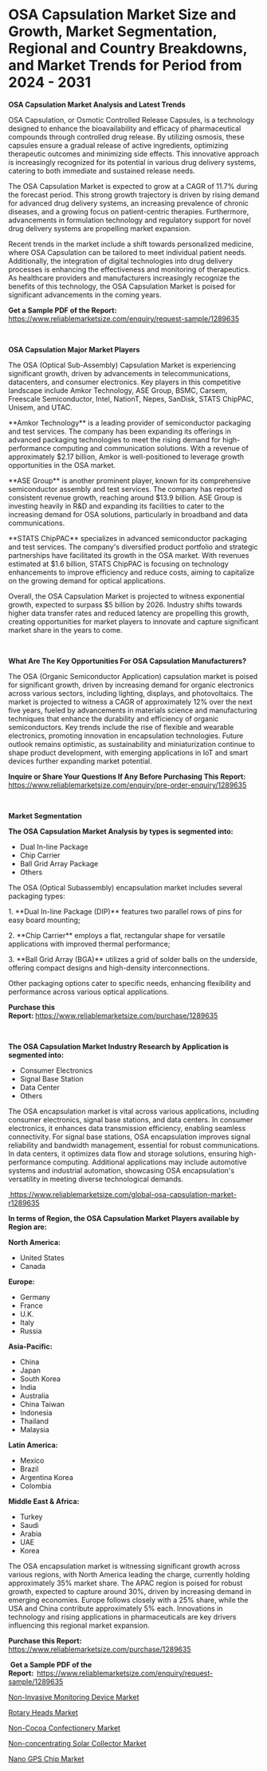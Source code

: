 <p><h1>OSA Capsulation Market Size and Growth, Market Segmentation, Regional and Country Breakdowns, and Market Trends for Period from 2024 -  2031</h1></p><p><strong>OSA Capsulation Market Analysis and Latest Trends</strong></p>
<p><p>OSA Capsulation, or Osmotic Controlled Release Capsules, is a technology designed to enhance the bioavailability and efficacy of pharmaceutical compounds through controlled drug release. By utilizing osmosis, these capsules ensure a gradual release of active ingredients, optimizing therapeutic outcomes and minimizing side effects. This innovative approach is increasingly recognized for its potential in various drug delivery systems, catering to both immediate and sustained release needs.</p><p>The OSA Capsulation Market is expected to grow at a CAGR of 11.7% during the forecast period. This strong growth trajectory is driven by rising demand for advanced drug delivery systems, an increasing prevalence of chronic diseases, and a growing focus on patient-centric therapies. Furthermore, advancements in formulation technology and regulatory support for novel drug delivery systems are propelling market expansion. </p><p>Recent trends in the market include a shift towards personalized medicine, where OSA Capsulation can be tailored to meet individual patient needs. Additionally, the integration of digital technologies into drug delivery processes is enhancing the effectiveness and monitoring of therapeutics. As healthcare providers and manufacturers increasingly recognize the benefits of this technology, the OSA Capsulation Market is poised for significant advancements in the coming years.</p></p>
<p><strong>Get a Sample PDF of the Report:&nbsp;</strong> <a href="https://www.reliablemarketsize.com/enquiry/request-sample/1289635?utm_campaign=1773&utm_medium=2&utm_source=Github&utm_content=ia&utm_term=26102024&utm_id=osa-capsulation">https://www.reliablemarketsize.com/enquiry/request-sample/1289635</a></p>
<p>&nbsp;</p>
<p><strong>OSA Capsulation Major Market Players</strong></p>
<p><p>The OSA (Optical Sub-Assembly) Capsulation Market is experiencing significant growth, driven by advancements in telecommunications, datacenters, and consumer electronics. Key players in this competitive landscape include Amkor Technology, ASE Group, BSMC, Carsem, Freescale Semiconductor, Intel, NationT, Nepes, SanDisk, STATS ChipPAC, Unisem, and UTAC.</p><p>**Amkor Technology** is a leading provider of semiconductor packaging and test services. The company has been expanding its offerings in advanced packaging technologies to meet the rising demand for high-performance computing and communication solutions. With a revenue of approximately $2.17 billion, Amkor is well-positioned to leverage growth opportunities in the OSA market.</p><p>**ASE Group** is another prominent player, known for its comprehensive semiconductor assembly and test services. The company has reported consistent revenue growth, reaching around $13.9 billion. ASE Group is investing heavily in R&D and expanding its facilities to cater to the increasing demand for OSA solutions, particularly in broadband and data communications.</p><p>**STATS ChipPAC** specializes in advanced semiconductor packaging and test services. The company's diversified product portfolio and strategic partnerships have facilitated its growth in the OSA market. With revenues estimated at $1.6 billion, STATS ChipPAC is focusing on technology enhancements to improve efficiency and reduce costs, aiming to capitalize on the growing demand for optical applications.</p><p>Overall, the OSA Capsulation Market is projected to witness exponential growth, expected to surpass $5 billion by 2026. Industry shifts towards higher data transfer rates and reduced latency are propelling this growth, creating opportunities for market players to innovate and capture significant market share in the years to come.</p></p>
<p>&nbsp;</p>
<p><strong>What Are The Key Opportunities For OSA Capsulation Manufacturers?</strong></p>
<p><p>The OSA (Organic Semiconductor Application) capsulation market is poised for significant growth, driven by increasing demand for organic electronics across various sectors, including lighting, displays, and photovoltaics. The market is projected to witness a CAGR of approximately 12% over the next five years, fueled by advancements in materials science and manufacturing techniques that enhance the durability and efficiency of organic semiconductors. Key trends include the rise of flexible and wearable electronics, promoting innovation in encapsulation technologies. Future outlook remains optimistic, as sustainability and miniaturization continue to shape product development, with emerging applications in IoT and smart devices further expanding market potential.</p></p>
<p><strong>Inquire or Share Your Questions If Any Before Purchasing This Report:</strong> <a href="https://www.reliablemarketsize.com/enquiry/pre-order-enquiry/1289635?utm_campaign=1773&utm_medium=2&utm_source=Github&utm_content=ia&utm_term=26102024&utm_id=osa-capsulation">https://www.reliablemarketsize.com/enquiry/pre-order-enquiry/1289635</a></p>
<p>&nbsp;</p>
<p><strong>Market Segmentation</strong></p>
<p><strong>The OSA Capsulation Market Analysis by types is segmented into:</strong></p>
<p><ul><li>Dual In-line Package</li><li>Chip Carrier</li><li>Ball Grid Array Package</li><li>Others</li></ul></p>
<p><p>The OSA (Optical Subassembly) encapsulation market includes several packaging types: </p><p>1. **Dual In-line Package (DIP)** features two parallel rows of pins for easy board mounting; </p><p>2. **Chip Carrier** employs a flat, rectangular shape for versatile applications with improved thermal performance; </p><p>3. **Ball Grid Array (BGA)** utilizes a grid of solder balls on the underside, offering compact designs and high-density interconnections. </p><p>Other packaging options cater to specific needs, enhancing flexibility and performance across various optical applications.</p></p>
<p><strong>Purchase this Report:&nbsp;</strong><a href="https://www.reliablemarketsize.com/purchase/1289635?utm_campaign=1773&utm_medium=2&utm_source=Github&utm_content=ia&utm_term=26102024&utm_id=osa-capsulation">https://www.reliablemarketsize.com/purchase/1289635</a></p>
<p>&nbsp;</p>
<p><strong>The OSA Capsulation Market Industry Research by Application is segmented into:</strong></p>
<p><ul><li>Consumer Electronics</li><li>Signal Base Station</li><li>Data Center</li><li>Others</li></ul></p>
<p><p>The OSA encapsulation market is vital across various applications, including consumer electronics, signal base stations, and data centers. In consumer electronics, it enhances data transmission efficiency, enabling seamless connectivity. For signal base stations, OSA encapsulation improves signal reliability and bandwidth management, essential for robust communications. In data centers, it optimizes data flow and storage solutions, ensuring high-performance computing. Additional applications may include automotive systems and industrial automation, showcasing OSA encapsulation's versatility in meeting diverse technological demands.</p></p>
<p><a href="https://www.reliablemarketsize.com/global-osa-capsulation-market-r1289635?utm_campaign=1773&utm_medium=2&utm_source=Github&utm_content=ia&utm_term=26102024&utm_id=osa-capsulation">&nbsp;https://www.reliablemarketsize.com/global-osa-capsulation-market-r1289635</a></p>
<p><strong>In terms of Region, the OSA Capsulation Market Players available by Region are:</strong></p>
<p>
    <p> <strong> North America: </strong>
        <ul>
            <li>United States</li>
            <li>Canada</li>
        </ul>
        </p> 
    <p> <strong> Europe: </strong>
        <ul>
            <li>Germany</li>
            <li>France</li>
            <li>U.K.</li>
            <li>Italy</li>
            <li>Russia</li>
        </ul>
        </p> 
    <p> <strong> Asia-Pacific: </strong>
        <ul>
            <li>China</li>
            <li>Japan</li>
            <li>South Korea</li>
            <li>India</li>
            <li>Australia</li>
            <li>China Taiwan</li>
            <li>Indonesia</li>
            <li>Thailand</li>
            <li>Malaysia</li>
        </ul>
        </p> 
    <p> <strong> Latin America: </strong>
        <ul>
            <li>Mexico</li>
            <li>Brazil</li>
            <li>Argentina Korea</li>
            <li>Colombia</li>
        </ul>
        </p> 
    <p> <strong> Middle East & Africa: </strong>
        <ul>
            <li>Turkey</li>
            <li>Saudi</li>
            <li>Arabia</li>
            <li>UAE</li>
            <li>Korea</li>
        </ul>
    </p>
    </p>
<p><p>The OSA encapsulation market is witnessing significant growth across various regions, with North America leading the charge, currently holding approximately 35% market share. The APAC region is poised for robust growth, expected to capture around 30%, driven by increasing demand in emerging economies. Europe follows closely with a 25% share, while the USA and China contribute approximately 5% each. Innovations in technology and rising applications in pharmaceuticals are key drivers influencing this regional market expansion.</p></p>
<p><strong>Purchase this Report: </strong><a href="https://www.reliablemarketsize.com/purchase/1289635?utm_campaign=1773&utm_medium=2&utm_source=Github&utm_content=ia&utm_term=26102024&utm_id=osa-capsulation">https://www.reliablemarketsize.com/purchase/1289635</a></p>
<p>&nbsp;<strong>Get a Sample PDF of the Report:&nbsp;&nbsp;</strong><a href="https://www.reliablemarketsize.com/enquiry/request-sample/1289635?utm_campaign=1773&utm_medium=2&utm_source=Github&utm_content=ia&utm_term=26102024&utm_id=osa-capsulation">https://www.reliablemarketsize.com/enquiry/request-sample/1289635</a></p>
<p><strong></strong></p>
<p><p><a href="https://www.linkedin.com/pulse/market-dynamics-future-trends-global-non-invasive-monitoring-7gouf?utm_campaign=1773&utm_medium=2&utm_source=Github&utm_content=ia&utm_term=26102024&utm_id=osa-capsulation">Non-Invasive Monitoring Device Market</a></p><p><a href="https://issuu.com/reportprime-2/docs/rotary-heads-market-size-2030.pptx_d1c2a560f2abd4?utm_campaign=1773&utm_medium=2&utm_source=Github&utm_content=ia&utm_term=26102024&utm_id=osa-capsulation">Rotary Heads Market</a></p><p><a href="https://www.linkedin.com/pulse/non-cocoa-confectionery-market-outlook-forecast-from-2024-2031-cnx5f?utm_campaign=1773&utm_medium=2&utm_source=Github&utm_content=ia&utm_term=26102024&utm_id=osa-capsulation">Non-Cocoa Confectionery Market</a></p><p><a href="https://www.linkedin.com/pulse/non-concentrating-solar-collector-market-industry-landscape-tnjee?utm_campaign=1773&utm_medium=2&utm_source=Github&utm_content=ia&utm_term=26102024&utm_id=osa-capsulation">Non-concentrating Solar Collector Market</a></p><p><a href="https://www.linkedin.com/pulse/nano-gps-chip-market-segmentation-applications-types-rovmc?utm_campaign=1773&utm_medium=2&utm_source=Github&utm_content=ia&utm_term=26102024&utm_id=osa-capsulation">Nano GPS Chip Market</a></p></p>
